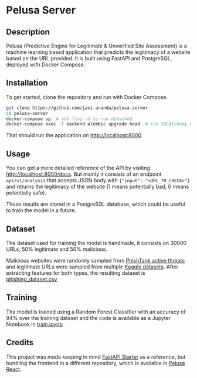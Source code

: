 # Pelusa Server

## Description
Pelusa (Predictive Engine for Legitimate & Unverified Site Assessment) is a machine learning
based application that predicts the legitimacy of a website based on the URL provided. It is
built using FastAPI and PostgreSQL, deployed with Docker Compose.

## Installation
To get started, clone the repository and run with Docker Compose.

```bash
git clone https://github.com/javi-aranda/pelusa-server
cd pelusa-server
docker-compose up  # add flag -d to run detached
docker-compose exec -T backend alembic upgrade head  # run SQLAlchemy migrations
```

That should run the application on [http://localhost:8000](http://localhost:8000).

## Usage
You can get a more detailed reference of the API by visiting [http://localhost:8000/docs](http://localhost:8000/docs). 
But mainly it consists of an endpoint `api/v1/analysis` that accepts JSON body with `{"input": "<URL_TO_CHECK>"}` 
and returns the legitimacy of the website (1 means potentially bad, 0 means potentially safe).

Those results are stored in a PostgreSQL database, which could be useful to train the model in a future.

## Dataset
The dataset used for training the model is handmade, it consists on 30000 URLs, 50% legitimate and 50% malicious. 

Malicious websites were randomly sampled from [PhishTank active threats](http://data.phishtank.com/data/online-valid.csv) 
and legitimate URLs were sampled from multiple [Kaggle datasets](https://www.kaggle.com/search?q=urls+in%3Adatasets).
After extracting features for both types, the resulting dataset is [phishing_dataset.csv](https://github.com/javi-aranda/pelusa-server/blob/master/backend/app/ml/data/phishing_dataset.csv)

## Training
The model is trained using a Random Forest Classifier with an accuracy of 94% over the training dataset 
and the code is available as a Jupyter Notebook in [train.ipynb](https://github.com/javi-aranda/pelusa-server/blob/master/backend/app/ml/notebooks/train.ipynb)

## Credits

This project was made keeping in mind [FastAPI Starter](https://github.com/gaganpreet/fastapi-starter) as a reference, 
but bundling the frontend in a different repository, which is available in [Pelusa React](https://github.com/javi-aranda/pelusa-react).
